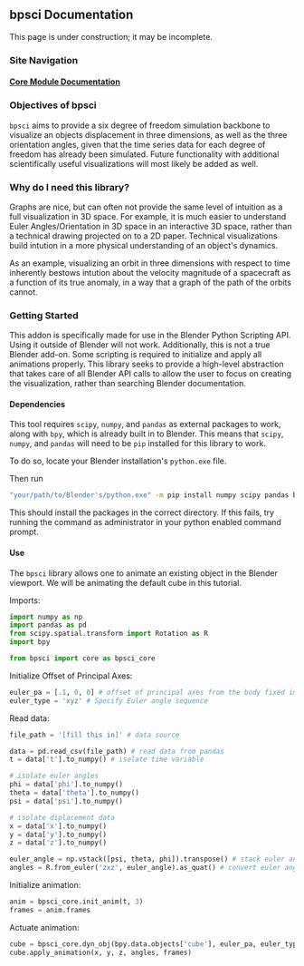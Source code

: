 ## bpsci Documentation

This page is under construction; it may be incomplete.

### Site Navigation
#### [Core Module Documentation](https://jerryvarghese1.github.io/bpsci/core)

### Objectives of bpsci
```bpsci``` aims to provide a six degree of freedom simulation backbone to visualize an objects displacement in three dimensions, as well as the three orientation angles, given that the time series data for each degree of freedom has already been simulated. Future functionality with additional scientifically useful visualizations will most likely be added as well.

### Why do I need this library?
Graphs are nice, but can often not provide the same level of intuition as a full visualization in 3D space. For example, it is much easier to understand Euler Angles/Orientation in 3D space in an interactive 3D space, rather than a technical drawing projected on to a 2D paper. Technical visualizations build intution in a more physical understanding of an object's dynamics. 

As an example, visualizing an orbit in three dimensions with respect to time inherently bestows intution about the velocity magnitude of a spacecraft as a function of its true anomaly, in a way that a graph of the path of the orbits cannot.

### Getting Started
This addon is specifically made for use in the Blender Python Scripting API. Using it outside of Blender will not work. Additionally, this is not a true Blender add-on. Some scripting is required to initialize and apply all animations properly. This library seeks to provide a high-level abstraction that takes care of all Blender API calls to allow the user to focus on creating the visualization, rather than searching Blender documentation.

#### Dependencies
This tool requires ```scipy```, ```numpy```, and ```pandas``` as external packages to work, along with ```bpy```, which is already built in to Blender. This means that ```scipy```, ```numpy```, and ```pandas``` will need to be ``pip`` installed for this library to work. 

To do so, locate your Blender installation's ```python.exe``` file. 

Then run
```bash
"your/path/to/Blender's/python.exe" -m pip install numpy scipy pandas bpsci --target="your/path/to/Blender's/site-packages"
```

This should install the packages in the correct directory. If this fails, try running the command as administrator in your python enabled command prompt.

#### Use

The ```bpsci``` library allows one to animate an existing object in the Blender viewport. We will be animating the default cube in this tutorial.

Imports:
```python
import numpy as np
import pandas as pd       
from scipy.spatial.transform import Rotation as R
import bpy

from bpsci import core as bpsci_core
```

Initialize Offset of Principal Axes:
```python
euler_pa = [.1, 0, 0] # offset of principal axes from the body fixed imported axes as an Euler angle triple
euler_type = 'xyz' # Specify Euler angle sequence
````

Read data:
```python
file_path = '[fill this in]' # data source

data = pd.read_csv(file_path) # read data from pandas
t = data['t'].to_numpy() # isolate time variable

# isolate euler angles
phi = data['phi'].to_numpy()
theta = data['theta'].to_numpy()
psi = data['psi'].to_numpy()

# isolate diplacement data
x = data['x'].to_numpy()
y = data['y'].to_numpy()
z = data['z'].to_numpy()

euler_angle = np.vstack([psi, theta, phi]).transpose() # stack euler angle columns into column of euler angle triples
angles = R.from_euler('zxz', euler_angle).as_quat() # convert euler angle triples into quaternions
```

Initialize animation:
```python
anim = bpsci_core.init_anim(t, 3)
frames = anim.frames
```

Actuate animation:
```python
cube = bpsci_core.dyn_obj(bpy.data.objects['cube'], euler_pa, euler_type, None)   
cube.apply_animation(x, y, z, angles, frames)
```


